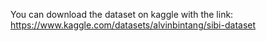 You can download the dataset on kaggle with the link: https://www.kaggle.com/datasets/alvinbintang/sibi-dataset
